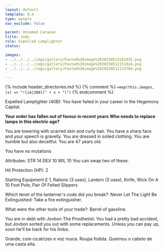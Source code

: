 ```yaml
---
layout: default
template: 0.4
type: people
nav_exclude: false

parent: Unnamed Caravan
title: Juão
role: Expelled Lamplighter
status: 

images: 
- ../../../../imgs/gallery/Pasted%20image%2020250513161035.png
- ../../../../imgs/gallery/Pasted%20image%2020250512151024.png
- ../../../../imgs/gallery/Pasted%20image%2020250512113704.png

---
```


{% include header_directories.md %}
{% comment %}
`=map(this.images, (x) => "![im|200](" + x + ")")`
{% endcomment %}

Expelled Lamplighter (40B): You have failed in your career in the Hegemony Capital.

**Your order has fallen out of favour in recent years**
**Who needs to replace lamps in this electric age?**

You are towering with scarred skin and curly hair. You have a sharp face and your speech is gravelly. You are dressed in soiled clothing. You are humble but also deceitful. You are 47 years old.

You have no mutations

Attributes: STR 14 DEX 10 WIL 10
You can swap two of these.

Hit Protection (HP): 2

Starting Equipment
£ 1, Rations (3 uses), Lantern (3 uses), Knife, Wick On A 10 Foot Pole, Pair Of Felted Slippers

Which tenet of the lanterner's code did you break?: Never Let The Light Be Extinguished: Take a fire extinguisher.

What were the other tools of your trade?: Barrel of gasoline.

You are in debt with Jovbon The Prosthetist: You had a pretty bad accident, but Jovbon sorted you out with some replacements. Unless you can pay up, soon he'll be back for his limbs.

Grande, com cicatrizes e voz rouca.
Roupa fodida.
Queimou o cabelo de uma casta alta.